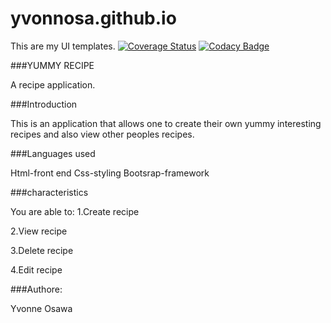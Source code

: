 # yvonnosa.github.io
This are my UI templates.
[![Coverage Status](https://coveralls.io/repos/github/yvonnosa/yvonnosa.github.io/badge.svg?branch=master)](https://coveralls.io/github/yvonnosa/yvonnosa.github.io?branch=master)
[![Codacy Badge](https://api.codacy.com/project/badge/Grade/6b484026378f4c949de042d37efe0cb0)](https://www.codacy.com/app/yvonnosa/yvonnosa.github.io?utm_source=github.com&amp;utm_medium=referral&amp;utm_content=yvonnosa/yvonnosa.github.io&amp;utm_campaign=Badge_Grade)

###YUMMY RECIPE

A recipe application.

###Introduction

This is an application that allows one to create their own yummy interesting recipes and also view other peoples recipes.

###Languages used

Html-front end
Css-styling
Bootsrap-framework

###characteristics

You are able to:
1.Create recipe

2.View recipe

3.Delete recipe

4.Edit recipe

###Authore:

Yvonne Osawa
